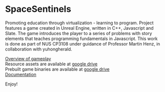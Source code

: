 # SpaceSentinels
Promoting education through virtualization - learning to program. Project features a game created in Unreal Engine, written in C++, Javascript and Slate. The game introduces the player to a series of problems with story elements that teaches programming fundamentals in Javascript. This work is done as part of NUS CP3108 under guidance of Professor Martin Henz, in collaboration with yuhongherald.

[Overview of gameplay](https://www.youtube.com/watch?v=ENBLMAZ5cY8&t=1s)  
Resource assets are available at [google drive](https://drive.google.com/file/d/156HsVByul0zSUHdezhu1BiTa_9MLHn-w/view?usp=sharing)  
Prebuilt game binaries are available at [google drive](https://drive.google.com/open?id=0B3t2Ij3d9q53dU9pTFhwOVEtb3c)  
[Documentation](https://drive.google.com/open?id=1irmMEB4q95s7-iQ63BURnQTg4mKhP3w_EkT8Yl2GHdQ)

Enjoy!

